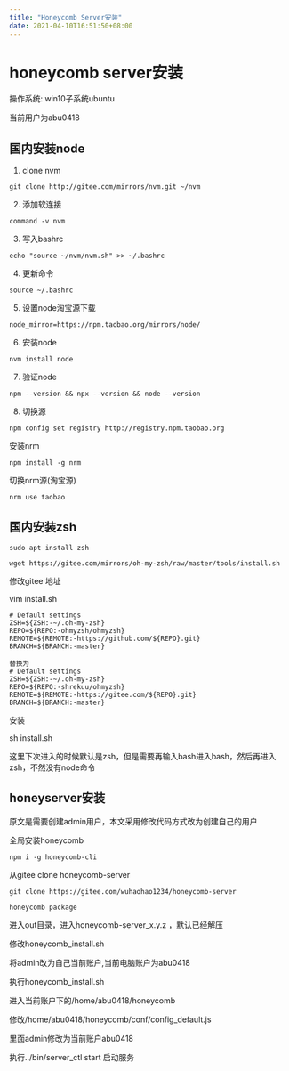 ```yaml
---
title: "Honeycomb Server安装"
date: 2021-04-10T16:51:50+08:00
---
```


# honeycomb server安装

操作系统: win10子系统ubuntu

当前用户为abu0418

## 国内安装node

1. clone nvm

`git clone http://gitee.com/mirrors/nvm.git ~/nvm`

2. 添加软连接

`command -v nvm`

3. 写入bashrc

`echo "source ~/nvm/nvm.sh" >> ~/.bashrc`

4. 更新命令

`source ~/.bashrc`

5. 设置node淘宝源下载

`node_mirror=https://npm.taobao.org/mirrors/node/`

6. 安装node

`nvm install node`

7. 验证node

`npm --version && npx --version && node --version`

8. 切换源

`npm config set registry http://registry.npm.taobao.org`

安装nrm

`npm install -g nrm`

切换nrm源(淘宝源)

`nrm use taobao`

## 国内安装zsh

`sudo apt install zsh`

`wget https://gitee.com/mirrors/oh-my-zsh/raw/master/tools/install.sh`

修改gitee 地址

vim install.sh

```shell
# Default settings
ZSH=${ZSH:-~/.oh-my-zsh}
REPO=${REPO:-ohmyzsh/ohmyzsh}
REMOTE=${REMOTE:-https://github.com/${REPO}.git}
BRANCH=${BRANCH:-master}

替换为
# Default settings
ZSH=${ZSH:-~/.oh-my-zsh}
REPO=${REPO:-shrekuu/ohmyzsh}
REMOTE=${REMOTE:-https://gitee.com/${REPO}.git}
BRANCH=${BRANCH:-master}
```

安装

sh install.sh

这里下次进入的时候默认是zsh，但是需要再输入bash进入bash，然后再进入zsh，不然没有node命令

## honeyserver安装

原文是需要创建admin用户，本文采用修改代码方式改为创建自己的用户

全局安装honeycomb

`npm i -g honeycomb-cli`

从gitee clone honeycomb-server

`git clone https://gitee.com/wuhaohao1234/honeycomb-server`

`honeycomb package`

进入out目录，进入honeycomb-server_x.y.z ，默认已经解压

修改honeycomb_install.sh

将admin改为自己当前账户,当前电脑账户为abu0418

执行honeycomb_install.sh

进入当前账户下的/home/abu0418/honeycomb

修改/home/abu0418/honeycomb/conf/config_default.js

里面admin修改为当前账户abu0418

执行../bin/server_ctl start 启动服务
